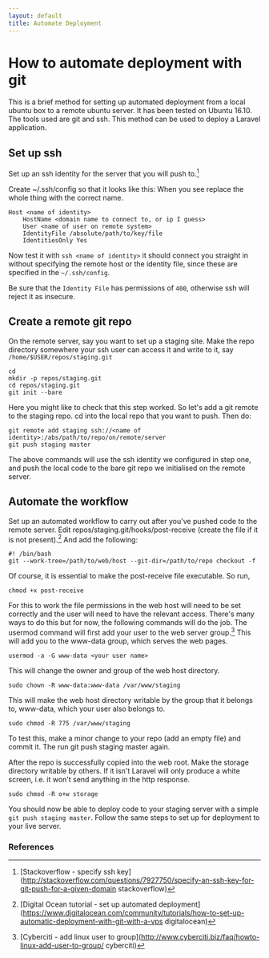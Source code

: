 ```yaml
---
layout: default
title: Automate Deployment
---
```

# How to automate deployment with git

This is a brief method for setting up automated deployment from a local ubuntu box to a remote ubuntu server. It has been tested on Ubuntu 16.10. The tools used are git and ssh. This method can be used to deploy a Laravel application. 

## Set up ssh

Set up an ssh identity for the server that you will push to.[^1]

Create ~/.ssh/config so that it looks like this:
When you see <name> replace the whole thing with the correct name.

    Host <name of identity>
        HostName <domain name to connect to, or ip I guess>
        User <name of user on remote system>
        IdentityFile /absolute/path/to/key/file
        IdentitiesOnly Yes

Now test it with `ssh <name of identity>` it should connect you straight in without specifying the remote host or the identity file, since these are specified in the `~/.ssh/config`.

Be sure that the `Identity File` has permissions of `400`, otherwise ssh will reject it as insecure.

## Create a remote git repo

On the remote server, say you want to set up a staging site. Make the repo directory somewhere your ssh user can access it and write to it, say `/home/$USER/repos/staging.git`

    cd 
    mkdir -p repos/staging.git
    cd repos/staging.git
    git init --bare

Here you might like to check that this step worked. So let's add a git remote to the staging repo.
cd into the local repo that you want to push. Then do:

    git remote add staging ssh://<name of identity>:/abs/path/to/repo/on/remote/server
    git push staging master

The above commands will use the ssh identity we configured in step one, and push the local code to the bare git repo we initialised on the remote server.

## Automate the workflow

Set up an automated workflow to carry out after you've pushed code to the remote server. Edit repos/staging.git/hooks/post-receive (create the file if it is not present).[^2] And add the following:

    #! /bin/bash
    git --work-tree=/path/to/web/host --git-dir=/path/to/repo checkout -f

Of course, it is essential to make the post-receive file executable. So run, 

    chmod +x post-receive

For this to work the file permissions in the web host will need to be set correctly and the user will need to have the relevant access. There's many ways to do this but for now, the following commands will do the job. The usermod command will first add your user to the web server group.[^3] This will add you to the www-data group, which serves the web pages. 

    usermod -a -G www-data <your user name>

This will change the owner and group of the web host directory.

    sudo chown -R www-data:www-data /var/www/staging

This will make the web host directory writable by the group that it belongs to, www-data, which your user also belongs to.

    sudo chmod -R 775 /var/www/staging


To test this, make a minor change to your repo (add an empty file) and commit it. The run git push staging master again.

After the repo is successfully copied into the web root. Make the storage directory writable by others. If it isn't Laravel will only produce a white screen, i.e. it won't send anything in the http response.

    sudo chmod -R o+w storage

You should now be able to deploy code to your staging server with a simple `git push staging master`. Follow the same steps to set up for deployment to your live server.

### References
[^1]: [Stackoverflow - specify ssh key](http://stackoverflow.com/questions/7927750/specify-an-ssh-key-for-git-push-for-a-given-domain stackoverflow)
[^2]: [Digital Ocean tutorial - set up automated deployment](https://www.digitalocean.com/community/tutorials/how-to-set-up-automatic-deployment-with-git-with-a-vps digitalocean)
[^3]: [Cyberciti - add linux user to group](http://www.cyberciti.biz/faq/howto-linux-add-user-to-group/ cyberciti)
